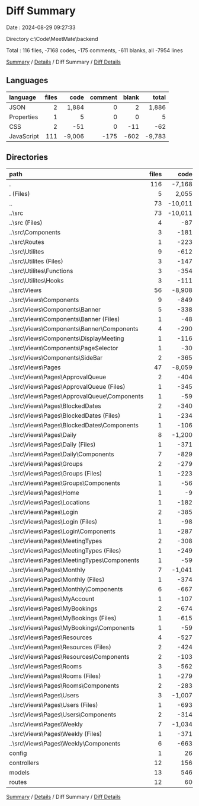 # Diff Summary

Date : 2024-08-29 09:27:33

Directory c:\\Code\\MeetMate\\backend

Total : 116 files,  -7168 codes, -175 comments, -611 blanks, all -7954 lines

[Summary](results.md) / [Details](details.md) / Diff Summary / [Diff Details](diff-details.md)

## Languages
| language | files | code | comment | blank | total |
| :--- | ---: | ---: | ---: | ---: | ---: |
| JSON | 2 | 1,884 | 0 | 2 | 1,886 |
| Properties | 1 | 5 | 0 | 0 | 5 |
| CSS | 2 | -51 | 0 | -11 | -62 |
| JavaScript | 111 | -9,006 | -175 | -602 | -9,783 |

## Directories
| path | files | code | comment | blank | total |
| :--- | ---: | ---: | ---: | ---: | ---: |
| . | 116 | -7,168 | -175 | -611 | -7,954 |
| . (Files) | 5 | 2,055 | 3 | 28 | 2,086 |
| .. | 73 | -10,011 | -180 | -757 | -10,948 |
| ..\\src | 73 | -10,011 | -180 | -757 | -10,948 |
| ..\\src (Files) | 4 | -87 | -4 | -11 | -102 |
| ..\\src\\Components | 3 | -181 | 0 | -12 | -193 |
| ..\\src\\Routes | 1 | -223 | -2 | -6 | -231 |
| ..\\src\\Utilites | 9 | -612 | -67 | -94 | -773 |
| ..\\src\\Utilites (Files) | 3 | -147 | -3 | -24 | -174 |
| ..\\src\\Utilites\\Functions | 3 | -354 | -63 | -40 | -457 |
| ..\\src\\Utilites\\Hooks | 3 | -111 | -1 | -30 | -142 |
| ..\\src\\Views | 56 | -8,908 | -107 | -634 | -9,649 |
| ..\\src\\Views\\Components | 9 | -849 | -29 | -70 | -948 |
| ..\\src\\Views\\Components\\Banner | 5 | -338 | -13 | -37 | -388 |
| ..\\src\\Views\\Components\\Banner (Files) | 1 | -48 | 0 | -5 | -53 |
| ..\\src\\Views\\Components\\Banner\\Components | 4 | -290 | -13 | -32 | -335 |
| ..\\src\\Views\\Components\\DisplayMeeting | 1 | -116 | 0 | -6 | -122 |
| ..\\src\\Views\\Components\\PageSelector | 1 | -30 | 0 | -4 | -34 |
| ..\\src\\Views\\Components\\SideBar | 2 | -365 | -16 | -23 | -404 |
| ..\\src\\Views\\Pages | 47 | -8,059 | -78 | -564 | -8,701 |
| ..\\src\\Views\\Pages\\ApprovalQueue | 2 | -404 | 0 | -28 | -432 |
| ..\\src\\Views\\Pages\\ApprovalQueue (Files) | 1 | -345 | 0 | -26 | -371 |
| ..\\src\\Views\\Pages\\ApprovalQueue\\Components | 1 | -59 | 0 | -2 | -61 |
| ..\\src\\Views\\Pages\\BlockedDates | 2 | -340 | 0 | -30 | -370 |
| ..\\src\\Views\\Pages\\BlockedDates (Files) | 1 | -234 | 0 | -22 | -256 |
| ..\\src\\Views\\Pages\\BlockedDates\\Components | 1 | -106 | 0 | -8 | -114 |
| ..\\src\\Views\\Pages\\Daily | 8 | -1,200 | -36 | -85 | -1,321 |
| ..\\src\\Views\\Pages\\Daily (Files) | 1 | -371 | 0 | -13 | -384 |
| ..\\src\\Views\\Pages\\Daily\\Components | 7 | -829 | -36 | -72 | -937 |
| ..\\src\\Views\\Pages\\Groups | 2 | -279 | 0 | -33 | -312 |
| ..\\src\\Views\\Pages\\Groups (Files) | 1 | -223 | 0 | -26 | -249 |
| ..\\src\\Views\\Pages\\Groups\\Components | 1 | -56 | 0 | -7 | -63 |
| ..\\src\\Views\\Pages\\Home | 1 | -9 | 0 | -4 | -13 |
| ..\\src\\Views\\Pages\\Locations | 1 | -182 | 0 | -17 | -199 |
| ..\\src\\Views\\Pages\\Login | 2 | -385 | 0 | -9 | -394 |
| ..\\src\\Views\\Pages\\Login (Files) | 1 | -98 | 0 | -5 | -103 |
| ..\\src\\Views\\Pages\\Login\\Components | 1 | -287 | 0 | -4 | -291 |
| ..\\src\\Views\\Pages\\MeetingTypes | 2 | -308 | 0 | -32 | -340 |
| ..\\src\\Views\\Pages\\MeetingTypes (Files) | 1 | -249 | 0 | -24 | -273 |
| ..\\src\\Views\\Pages\\MeetingTypes\\Components | 1 | -59 | 0 | -8 | -67 |
| ..\\src\\Views\\Pages\\Monthly | 7 | -1,041 | -19 | -67 | -1,127 |
| ..\\src\\Views\\Pages\\Monthly (Files) | 1 | -374 | 0 | -13 | -387 |
| ..\\src\\Views\\Pages\\Monthly\\Components | 6 | -667 | -19 | -54 | -740 |
| ..\\src\\Views\\Pages\\MyAccount | 1 | -107 | 0 | -8 | -115 |
| ..\\src\\Views\\Pages\\MyBookings | 2 | -674 | 0 | -37 | -711 |
| ..\\src\\Views\\Pages\\MyBookings (Files) | 1 | -615 | 0 | -34 | -649 |
| ..\\src\\Views\\Pages\\MyBookings\\Components | 1 | -59 | 0 | -3 | -62 |
| ..\\src\\Views\\Pages\\Resources | 4 | -527 | 0 | -60 | -587 |
| ..\\src\\Views\\Pages\\Resources (Files) | 2 | -424 | 0 | -43 | -467 |
| ..\\src\\Views\\Pages\\Resources\\Components | 2 | -103 | 0 | -17 | -120 |
| ..\\src\\Views\\Pages\\Rooms | 3 | -562 | -2 | -41 | -605 |
| ..\\src\\Views\\Pages\\Rooms (Files) | 1 | -279 | 0 | -29 | -308 |
| ..\\src\\Views\\Pages\\Rooms\\Components | 2 | -283 | -2 | -12 | -297 |
| ..\\src\\Views\\Pages\\Users | 3 | -1,007 | -2 | -47 | -1,056 |
| ..\\src\\Views\\Pages\\Users (Files) | 1 | -693 | 0 | -32 | -725 |
| ..\\src\\Views\\Pages\\Users\\Components | 2 | -314 | -2 | -15 | -331 |
| ..\\src\\Views\\Pages\\Weekly | 7 | -1,034 | -19 | -66 | -1,119 |
| ..\\src\\Views\\Pages\\Weekly (Files) | 1 | -371 | 0 | -14 | -385 |
| ..\\src\\Views\\Pages\\Weekly\\Components | 6 | -663 | -19 | -52 | -734 |
| config | 1 | 26 | 0 | 4 | 30 |
| controllers | 12 | 156 | 0 | 48 | 204 |
| models | 13 | 546 | 2 | 39 | 587 |
| routes | 12 | 60 | 0 | 27 | 87 |

[Summary](results.md) / [Details](details.md) / Diff Summary / [Diff Details](diff-details.md)